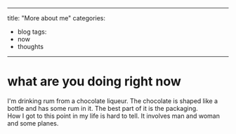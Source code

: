 ---
title: "More about me"
categories:
  - blog
tags:
  - now
  - thoughts
  ---

# what are you doing right now

I'm drinking rum from a chocolate liqueur. The chocolate is shaped like a bottle and has some rum in it. The best part of it is the packaging.  
How I got to this point in my life is hard to tell. It involves man and woman and some planes.
